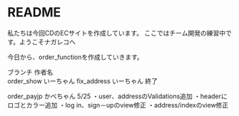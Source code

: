 # README
私たちは今回CDのECサイトを作成しています。
ここではチーム開発の練習中です。ようこそナガレコヘ

今日から、order_functionを作成していきます。

ブランチ    作者名    
order_show  いーちゃん
fix_address いーちゃん 終了

order_payjp かべちゃん
5/25
・user、addressのValidations追加
・headerにロゴとカラー追加
・log in、sign－upのview修正
・address/indexのview修正
